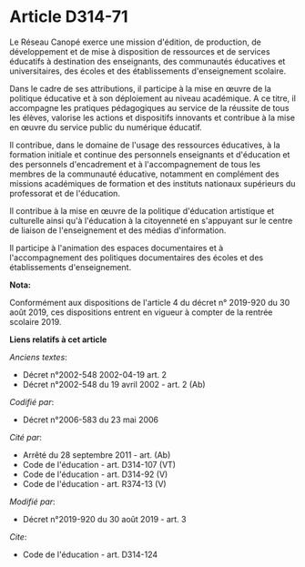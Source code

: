 # Article D314-71

Le Réseau Canopé exerce une mission d'édition, de production, de développement et de mise à disposition de ressources et de
services éducatifs à destination des enseignants, des communautés éducatives et universitaires, des écoles et des
établissements d'enseignement scolaire.

Dans le cadre de ses attributions, il participe à la mise en œuvre de la politique éducative et à son déploiement au niveau
académique. A ce titre, il accompagne les pratiques pédagogiques au service de la réussite de tous les élèves, valorise les
actions et dispositifs innovants et contribue à la mise en œuvre du service public du numérique éducatif.

Il contribue, dans le domaine de l'usage des ressources éducatives, à la formation initiale et continue des personnels
enseignants et d'éducation et des personnels d'encadrement et à l'accompagnement de tous les membres de la communauté
éducative, notamment en complément des missions académiques de formation et des instituts nationaux supérieurs du professorat
et de l'éducation.

Il contribue à la mise en œuvre de la politique d'éducation artistique et culturelle ainsi qu'à l'éducation à la citoyenneté
en s'appuyant sur le centre de liaison de l'enseignement et des médias d'information.

Il participe à l'animation des espaces documentaires et à l'accompagnement des politiques documentaires des écoles et des
établissements d'enseignement.

**Nota:**

Conformément aux dispositions de l'article 4 du décret n° 2019-920 du 30 août 2019, ces dispositions entrent en vigueur à
compter de la rentrée scolaire 2019.

**Liens relatifs à cet article**

_Anciens textes_:

  - Décret n°2002-548 2002-04-19 art. 2
  - Décret n°2002-548 du 19 avril 2002 - art. 2 (Ab)

_Codifié par_:

  - Décret n°2006-583 du 23 mai 2006

_Cité par_:

  - Arrêté du 28 septembre 2011 - art. (Ab)
  - Code de l'éducation - art. D314-107 (VT)
  - Code de l'éducation - art. D314-92 (V)
  - Code de l'éducation - art. R374-13 (V)

_Modifié par_:

  - Décret n°2019-920 du 30 août 2019 - art. 3

_Cite_:

  - Code de l'éducation - art. D314-124
